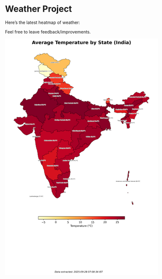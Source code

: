 # Weather Project

Here’s the latest heatmap of weather:

Feel free to leave feedback/improvements.

![India Heatmap](docs/assets/india_heatmap.png?v=D88FBC)
